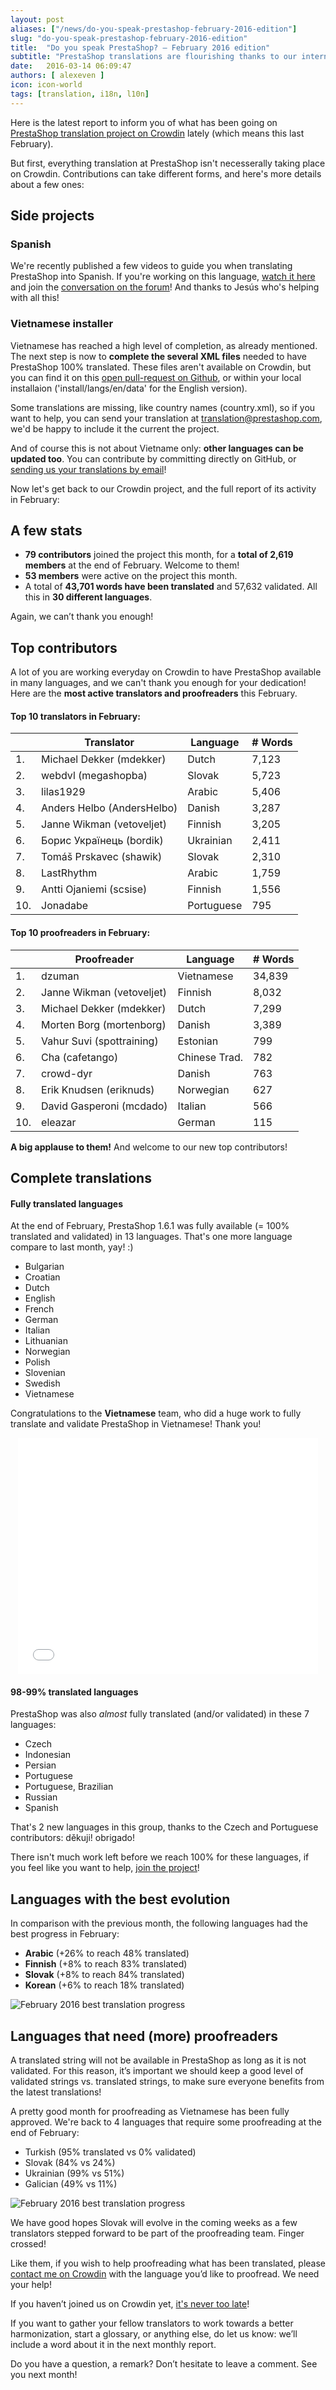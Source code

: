 ```yaml
---
layout: post
aliases: ["/news/do-you-speak-prestashop-february-2016-edition"]
slug: "do-you-speak-prestashop-february-2016-edition"
title:  "Do you speak PrestaShop? – February 2016 edition"
subtitle: "PrestaShop translations are flourishing thanks to our international community <3"
date:   2016-03-14 06:09:47
authors: [ alexeven ]
icon: icon-world
tags: [translation, i18n, l10n]
---
```



Here is the latest report to inform you of what has been going on [PrestaShop translation project on Crowdin](https://crowdin.com/project/prestashop-official) lately (which means this last February).

But first, everything translation at PrestaShop isn't necesserally taking place on Crowdin. Contributions can take different forms, and here's more details about a few ones:

## Side projects

### Spanish
We're recently published a few videos to guide you when translating PrestaShop into Spanish. If you're working on this language, [watch it here](http://build.prestashop.com/howtos/translation/how-to-help-translating-PrestaShop-into-Spanish/) and join the [conversation on the forum](https://www.prestashop.com/forums/topic/486362-hilo-oficial-traducci%C3%B3n-del-software-diccionario-de-t%C3%A9rminos-gu%C3%ADa-de-estilos-y-sugerencias/)!
And thanks to Jesús who's helping with all this!

### Vietnamese installer
Vietnamese has reached a high level of completion, as already mentioned. The next step is now to **complete the several XML files** needed to have PrestaShop 100% translated. These files aren't available on Crowdin, but you can find it on this [open pull-request on Github](https://github.com/PrestaShop/PrestaShop/pull/5150), or within your local installaion ('install/langs/en/data' for the English version).

Some translations are missing, like country names (country.xml), so if you want to help, you can send your translation at <a href="mailto:translation@prestashop.com">translation@prestashop.com</a>, we'd be happy to include it the current the project.

And of course this is not about Vietname only: **other languages can be updated too**. You can contribute by committing directly on GitHub, or <a href="mailto:translation@prestashop.com">sending us your translations by email</a>!

Now let's get back to our Crowdin project, and the full report of its activity in February:

## A few stats
* **79 contributors** joined the project this month, for a **total of 2,619 members** at the end of February. Welcome to them!
* **53 members** were active on the project this month.
* A total of **43,701 words have been translated** and 57,632 validated. All this in **30 different languages**.

Again, we can’t thank you enough!

## Top contributors

A lot of you are working everyday on Crowdin to have PrestaShop available in many languages, and we can't thank you enough for your dedication! Here are the **most active translators and proofreaders** this February.

#### Top 10 translators in February:

| |Translator | Language | # Words
|-|---------- | -------- | ----------------
 1. | Michael Dekker (mdekker) | Dutch  | 7,123
 2. | webdvl (megashopba) | Slovak | 5,723
 3. | lilas1929 | Arabic | 5,406
 4. | Anders Helbo (AndersHelbo) | Danish   | 3,287
 5. | Janne Wikman (vetoveljet) | Finnish | 3,205
 6. | Борис Українець (bordik) | Ukrainian | 2,411
 7. | Tomáš Prskavec (shawik) | Slovak | 2,310
 8. | LastRhythm | Arabic | 1,759
 9. | Antti Ojaniemi (scsise) | Finnish | 1,556
10. | Jonadabe | Portuguese | 795


#### Top 10 proofreaders in February:

| | Proofreader | Language | # Words
|-| ---------- | -------- | ----------------
 1. | dzuman | Vietnamese | 34,839
 2. | Janne Wikman (vetoveljet) | Finnish | 8,032
 3. | Michael Dekker (mdekker) | Dutch | 7,299
 4. | Morten Borg (mortenborg) | Danish | 3,389
 5. | Vahur Suvi (spottraining) | Estonian | 799
 6. | Cha (cafetango) | Chinese Trad. | 782
 7. | crowd-dyr | Danish | 763
 8. | Erik Knudsen (eriknuds) | Norwegian | 627
 9. | David Gasperoni (mcdado) | Italian | 566
10. | eleazar | German | 115

**A big applause to them!** And welcome to our new top contributors!


## Complete translations

#### Fully translated languages

At the end of February, PrestaShop 1.6.1 was fully available (= 100% translated and validated) in 13 languages. That's one more language compare to last month, yay! :)

* Bulgarian
* Croatian
* Dutch
* English
* French
* German
* Italian
* Lithuanian
* Norwegian
* Polish
* Slovenian
* Swedish
* Vietnamese

Congratulations to the **Vietnamese** team, who did a huge work to fully translate and validate PrestaShop in Vietnamese! Thank you!

<div style="text-align: center"><iframe src="//giphy.com/embed/tIeCLkB8geYtW" width="480" height="378" frameBorder="0" class="giphy-embed" align='center' allowFullScreen></iframe></div>


#### 98-99% translated languages

PrestaShop was also *almost* fully translated (and/or validated) in these 7 languages:

* Czech
* Indonesian
* Persian
* Portuguese
* Portuguese, Brazilian
* Russian
* Spanish

That's 2 new languages in this group, thanks to the Czech and Portuguese contributors: děkuji! obrigado!

There isn't much work left before we reach 100% for these languages, if you feel like you want to help, [join the project](https://crowdin.com/project/prestashop-official)!

## Languages with the best evolution

In comparison with the previous month, the following languages had the best progress in February:

* **Arabic** (+26% to reach 48% translated)
* **Finnish** (+8% to reach 83% translated)
* **Slovak** (+8% to reach 84% translated)
* **Korean** (+6% to reach 18% translated)

![February 2016 best translation progress](/assets/images/2016/03/Build_Crowdin_progress_feb16.png)


## Languages that need (more) proofreaders

A translated string will not be available in PrestaShop as long as it is not validated. For this reason, it’s important we should keep a good level of validated strings vs. translated strings, to make sure everyone benefits from the latest translations!

A pretty good month for proofreading as Vietnamese has been fully approved. We're back to 4 languages that require some proofreading at the end of February:

* Turkish (95% translated vs 0% validated)
* Slovak (84% vs 24%)
* Ukrainian (99% vs 51%)
* Galician (49% vs 11%)


![February 2016 best translation progress](/assets/images/2016/03/Build_Crowdin_proofreading_feb16.png)

We have good hopes Slovak will evolve in the coming weeks as a few translators stepped forward to be part of the proofreading team. Finger crossed!

Like them, if you wish to help proofreading what has been translated, please [contact me on Crowdin](https://crowdin.com/profile/alex-even) with the language you’d like to proofread. We need your help!




If you haven’t joined us on Crowdin yet, [it's never too late](https://crowdin.com/project/prestashop-official)!

If you want to gather your fellow translators to work towards a better harmonization, start a glossary, or anything else, do let us know: we’ll include a word about it in the next monthly report.

Do you have a question, a remark? Don’t hesitate to leave a comment. See you next month!
